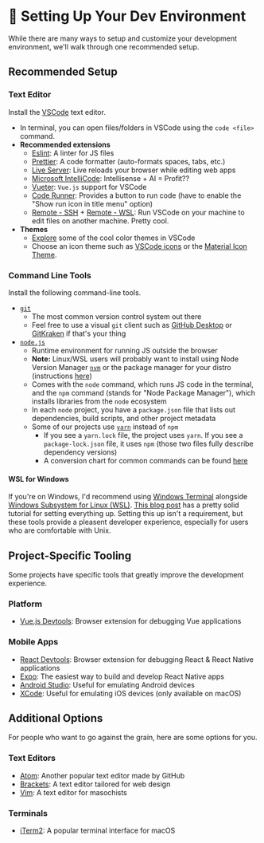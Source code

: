 # 🧰 Setting Up Your Dev Environment
While there are many ways to setup and customize your development environment, we'll walk through one recommended setup.

## Recommended Setup
### Text Editor
Install the [VSCode](https://code.visualstudio.com/) text editor.

- In terminal, you can open files/folders in VSCode using the `code <file>` command.
- **Recommended extensions**
  - [Eslint](https://marketplace.visualstudio.com/items?itemName=dbaeumer.vscode-eslint): A linter for JS files
  - [Prettier](https://marketplace.visualstudio.com/items?itemName=esbenp.prettier-vscode): A code formatter (auto-formats spaces, tabs, etc.)
  - [Live Server](https://marketplace.visualstudio.com/items?itemName=ritwickdey.LiveServer): Live reloads your browser while editing web apps
  - [Microsoft IntelliCode](https://marketplace.visualstudio.com/items?itemName=VisualStudioExptTeam.vscodeintellicode): Intellisense + AI = Profit??
  - [Vueter](https://marketplace.visualstudio.com/items?itemName=octref.vetur): `Vue.js` support for VSCode
  - [Code Runner](https://marketplace.visualstudio.com/items?itemName=formulahendry.code-runner): Provides a button to run code (have to enable the "Show run icon in title menu" option)
  - [Remote - SSH](https://marketplace.visualstudio.com/items?itemName=ms-vscode-remote.remote-ssh) + [Remote - WSL](https://marketplace.visualstudio.com/items?itemName=ms-vscode-remote.remote-wsl): Run VSCode on your machine to edit files on another machine. Pretty cool.
- **Themes**
  - [Explore](https://vscodethemes.com/) some of the cool color themes in VSCode
  - Choose an icon theme such as [VSCode icons](https://marketplace.visualstudio.com/items?itemName=vscode-icons-team.vscode-icons) or the [Material Icon Theme](https://marketplace.visualstudio.com/items?itemName=PKief.material-icon-theme).

### Command Line Tools
Install the following command-line tools.
   - [`git`](https://git-scm.com/downloads)
     - The most common version control system out there
     - Feel free to use a visual `git` client such as [GitHub Desktop](https://desktop.github.com/) or [GitKraken](https://www.gitkraken.com/) if that's your thing
   - [`node.js`](https://nodejs.org/en/download/)
     - Runtime environment for running JS outside the browser
     - **Note:** Linux/WSL users will probably want to install using Node Version Manager [`nvm`](https://github.com/nvm-sh/nvm#installing-and-updating) or the package manager for your distro (instructions [here](https://nodejs.org/en/download/package-manager))
     - Comes with the `node` command, which runs JS code in the terminal, and the `npm` command (stands for "Node Package Manager"), which installs libraries from the `node` ecosystem
     - In each `node` project, you have a `package.json` file that lists out dependencies, build scripts, and other project metadata
     - Some of our projects use [`yarn`](https://yarnpkg.com/) instead of `npm`
       - If you see a `yarn.lock` file, the project uses `yarn`. If you see a `package-lock.json` file, it uses `npm` (those two files fully describe dependency versions)
       - A conversion chart for common commands can be found [here](https://classic.yarnpkg.com/en/docs/migrating-from-npm/#toc-cli-commands-comparison)
#### WSL for Windows
If you're on Windows, I'd recommend using [Windows Terminal](https://www.microsoft.com/en-us/p/windows-terminal/9n0dx20hk701) alongside [Windows Subsystem for Linux (WSL)](https://docs.microsoft.com/en-us/windows/wsl/install-win10). [This blog post](https://blog.nillsf.com/index.php/2020/02/17/setting-up-wsl2-windows-terminal-and-oh-my-zsh/) has a pretty solid tutorial for setting everything up. Setting this up isn't a requirement, but these tools provide a pleasent developer experience, especially for users who are comfortable with Unix.

## Project-Specific Tooling
Some projects have specific tools that greatly improve the development experience.

### Platform
 - [Vue.js Devtools](https://chrome.google.com/webstore/detail/vuejs-devtools/nhdogjmejiglipccpnnnanhbledajbpd?hl=en): Browser extension for debugging Vue applications

### Mobile Apps
 - [React Devtools](https://chrome.google.com/webstore/detail/react-developer-tools/fmkadmapgofadopljbjfkapdkoienihi?hl=en): Browser extension for debugging React & React Native applications
 - [Expo](https://expo.io/): The easiest way to build and develop React Native apps
 - [Android Studio](https://developer.android.com/studio): Useful for emulating Android devices
 - [XCode](https://developer.apple.com/xcode/): Useful for emulating iOS devices (only available on macOS)

## Additional Options
For people who want to go against the grain, here are some options for you.

### Text Editors
 - [Atom](https://atom.io/): Another popular text editor made by GitHub
 - [Brackets](http://brackets.io/): A text editor tailored for web design
 - [Vim](https://www.vim.org/): A text editor for masochists

### Terminals
 - [iTerm2](https://iterm2.com/): A popular terminal interface for macOS
